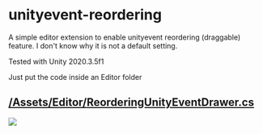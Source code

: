 # unityevent-reordering

A simple editor extension to enable unityevent reordering (draggable) feature. I don't know why it is not a default setting.

Tested with Unity 2020.3.5f1

Just put the code inside an Editor folder

## [/Assets/Editor/**ReorderingUnityEventDrawer.cs**](https://github.com/vlab22/unityevent-reordering/blob/main/Assets/Editor/ReorderingUnityEventDrawer.cs)

![](https://user-images.githubusercontent.com/1412924/124610283-aa4fec00-de70-11eb-9b50-c588fb548b8a.gif)

